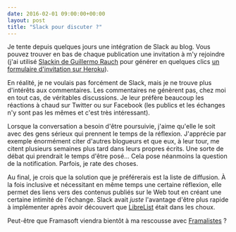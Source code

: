 ```yaml
---
date: 2016-02-01 09:00:00+00:00
layout: post
title: "Slack pour discuter ?"
---
```


Je tente depuis quelques jours une intégration de Slack au blog. Vous pouvez trouver en bas de chaque publication une invitation à m'y rejoindre (j'ai utilisé [Slackin de Guillermo Rauch](http://rauchg.com/slackin/) pour générer en quelques clics [un formulaire d'invitation sur Heroku](https://slackin-borisschapiracom.herokuapp.com "Formulaire d'invitation au Slack de BorisSchapira.com")).

En réalité, je ne voulais pas forcément de Slack, mais je ne trouve plus d'intérêts aux commentaires. Les commentaires ne génèrent pas, chez moi en tout cas, de véritables discussions. Je leur préfère beaucoup les réactions à chaud sur Twitter ou sur Facebook (les publics et les échanges n'y sont pas les mêmes et c'est très intéressant).

Lorsque la conversation a besoin d'être poursuivie, j'aime qu'elle le soit avec des gens sérieux qui prennent le temps de la réflexion. J'apprécie par exemple énormément citer d'autres blogueurs et que eux, à leur tour, me citent plusieurs semaines plus tard dans leurs propres écrits. Une sorte de débat qui prendrait le temps d'être posé… Cela pose néanmoins la question de la notification. Parfois, je rate des choses.

Au final, je crois que la solution que je préférerais est la liste de diffusion. À la fois inclusive et nécessitant en même temps une certaine réflexion, elle permet des liens vers des contenus publiés sur le Web tout en créant une certaine intimité de l'échange. Slack avait _juste_ l'avantage d'être plus rapide à implémenter après avoir découvert que [LibreList](http://librelist.com/) était dans les choux.

Peut-être que Framasoft viendra bientôt à ma rescousse avec [Framalistes](https://twitter.com/JosephK_Frama/status/684680521088143360 "Tweets échangés avec JosephK à ce sujet") ?
